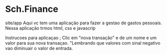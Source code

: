 # Sch.Finance
 site/app 
 Aqui vc tem uma aplicação para fazer a gestao de gastos pessoais.
 Nessa aplicação trmos html, css e javascrip


 Instrucoes para aplicaçao ;
 Clic em "nova transação" e de um nome e um valor para sua nova transaçao.
 "Lembrando que valores com sinal negativo vao diminuair o valor de entrada.
 
